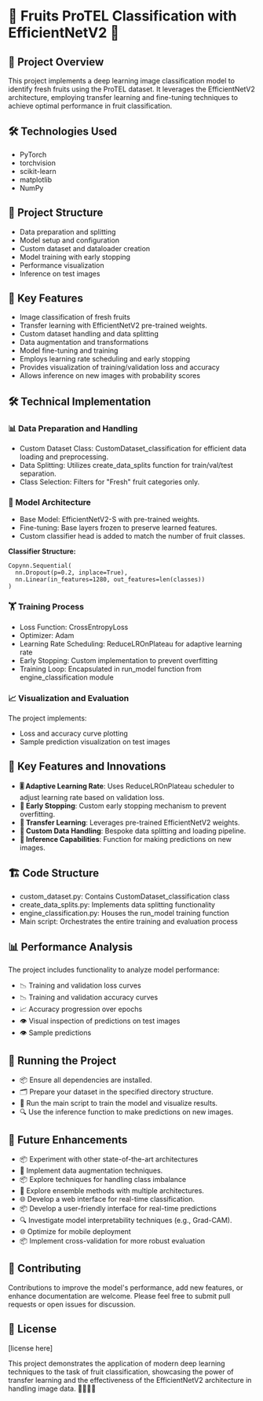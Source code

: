 # 🍎 Fruits ProTEL Classification with EfficientNetV2 🍊

## 🌟 Project Overview
This project implements a deep learning image classification model to identify fresh fruits using the ProTEL dataset. It leverages the EfficientNetV2 architecture, employing transfer learning and fine-tuning techniques to achieve optimal performance in fruit classification.

## 🛠️ Technologies Used

- PyTorch
- torchvision
- scikit-learn
- matplotlib
- NumPy

## 📁 Project Structure

- Data preparation and splitting
- Model setup and configuration
- Custom dataset and dataloader creation
- Model training with early stopping
- Performance visualization
- Inference on test images

## 🔑 Key Features

- Image classification of fresh fruits
- Transfer learning with EfficientNetV2 pre-trained weights.
- Custom dataset handling and data splitting
- Data augmentation and transformations
- Model fine-tuning and training
- Employs learning rate scheduling and early stopping
- Provides visualization of training/validation loss and accuracy
- Allows inference on new images with probability scores

## 🛠️ Technical Implementation

### 📊 Data Preparation and Handling

- Custom Dataset Class: CustomDataset_classification for efficient data loading and preprocessing.
- Data Splitting: Utilizes create_data_splits function for train/val/test separation.
- Class Selection: Filters for "Fresh" fruit categories only.

### 🧠 Model Architecture

- Base Model: EfficientNetV2-S with pre-trained weights.
- Fine-tuning: Base layers frozen to preserve learned features.
- Custom classifier head is added to match the number of fruit classes.

**Classifier Structure:**
```
Copynn.Sequential(
  nn.Dropout(p=0.2, inplace=True),
  nn.Linear(in_features=1280, out_features=len(classes))
)
```

### 🏋️ Training Process

- Loss Function: CrossEntropyLoss
- Optimizer: Adam
- Learning Rate Scheduling: ReduceLROnPlateau for adaptive learning rate
- Early Stopping: Custom implementation to prevent overfitting
- Training Loop: Encapsulated in run_model function from engine_classification module

### 📈 Visualization and Evaluation

The project implements:

- Loss and accuracy curve plotting
- Sample prediction visualization on test images

## 🔬 Key Features and Innovations

- **🎚️ Adaptive Learning Rate**: Uses ReduceLROnPlateau scheduler to adjust learning rate based on validation loss.
- **🛑 Early Stopping**: Custom early stopping mechanism to prevent overfitting.
- **🧠 Transfer Learning**: Leverages pre-trained EfficientNetV2 weights.
- **📁 Custom Data Handling**: Bespoke data splitting and loading pipeline.
- **🔮 Inference Capabilities**: Function for making predictions on new images.

## 🏗 Code Structure

- custom_dataset.py: Contains CustomDataset_classification class
- create_data_splits.py: Implements data splitting functionality
- engine_classification.py: Houses the run_model training function
- Main script: Orchestrates the entire training and evaluation process

## 📊 Performance Analysis
The project includes functionality to analyze model performance:

- 📉 Training and validation loss curves
- 📉 Training and validation accuracy curves
- 📈 Accuracy progression over epochs
- 👁️ Visual inspection of predictions on test images
- 👁️ Sample predictions

## 🚀 Running the Project

- 📦 Ensure all dependencies are installed.
- 🗂️ Prepare your dataset in the specified directory structure.
- 🏃‍ Run the main script to train the model and visualize results.
- 🔍 Use the inference function to make predictions on new images.

## 🔮 Future Enhancements

- 📦 Experiment with other state-of-the-art architectures
- 🔄 Implement data augmentation techniques.
- 📦 Explore techniques for handling class imbalance
- 🤝 Explore ensemble methods with multiple architectures.
- 🌐 Develop a web interface for real-time classification.
- 📦 Develop a user-friendly interface for real-time predictions
- 🔍 Investigate model interpretability techniques (e.g., Grad-CAM).
- 🌐 Optimize for mobile deployment
- 📦 Implement cross-validation for more robust evaluation

## 🤝 Contributing
Contributions to improve the model's performance, add new features, or enhance documentation are welcome. Please feel free to submit pull requests or open issues for discussion.
## 📜 License
[license here]

This project demonstrates the application of modern deep learning techniques to the task of fruit classification, showcasing the power of transfer learning and the effectiveness of the EfficientNetV2 architecture in handling image data. 🍎🍊🍌🥝
